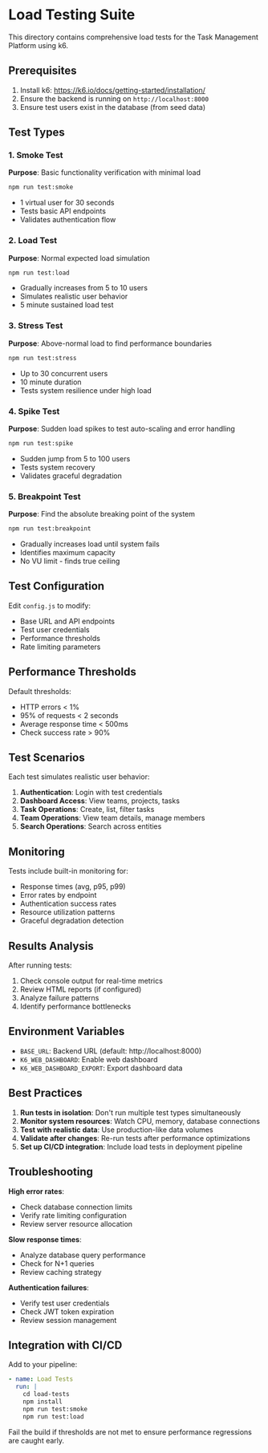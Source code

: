 # Load Testing Suite

This directory contains comprehensive load tests for the Task Management Platform using k6.

## Prerequisites

1. Install k6: https://k6.io/docs/getting-started/installation/
2. Ensure the backend is running on `http://localhost:8000`
3. Ensure test users exist in the database (from seed data)

## Test Types

### 1. Smoke Test
**Purpose**: Basic functionality verification with minimal load
```bash
npm run test:smoke
```
- 1 virtual user for 30 seconds
- Tests basic API endpoints
- Validates authentication flow

### 2. Load Test  
**Purpose**: Normal expected load simulation
```bash
npm run test:load
```
- Gradually increases from 5 to 10 users
- Simulates realistic user behavior
- 5 minute sustained load test

### 3. Stress Test
**Purpose**: Above-normal load to find performance boundaries
```bash
npm run test:stress
```
- Up to 30 concurrent users
- 10 minute duration
- Tests system resilience under high load

### 4. Spike Test
**Purpose**: Sudden load spikes to test auto-scaling and error handling
```bash
npm run test:spike
```
- Sudden jump from 5 to 100 users
- Tests system recovery
- Validates graceful degradation

### 5. Breakpoint Test
**Purpose**: Find the absolute breaking point of the system
```bash
npm run test:breakpoint
```
- Gradually increases load until system fails
- Identifies maximum capacity
- No VU limit - finds true ceiling

## Test Configuration

Edit `config.js` to modify:
- Base URL and API endpoints
- Test user credentials  
- Performance thresholds
- Rate limiting parameters

## Performance Thresholds

Default thresholds:
- HTTP errors < 1%
- 95% of requests < 2 seconds
- Average response time < 500ms
- Check success rate > 90%

## Test Scenarios

Each test simulates realistic user behavior:

1. **Authentication**: Login with test credentials
2. **Dashboard Access**: View teams, projects, tasks
3. **Task Operations**: Create, list, filter tasks  
4. **Team Operations**: View team details, manage members
5. **Search Operations**: Search across entities

## Monitoring

Tests include built-in monitoring for:
- Response times (avg, p95, p99)
- Error rates by endpoint
- Authentication success rates
- Resource utilization patterns
- Graceful degradation detection

## Results Analysis

After running tests:
1. Check console output for real-time metrics
2. Review HTML reports (if configured)
3. Analyze failure patterns
4. Identify performance bottlenecks

## Environment Variables

- `BASE_URL`: Backend URL (default: http://localhost:8000)
- `K6_WEB_DASHBOARD`: Enable web dashboard
- `K6_WEB_DASHBOARD_EXPORT`: Export dashboard data

## Best Practices

1. **Run tests in isolation**: Don't run multiple test types simultaneously
2. **Monitor system resources**: Watch CPU, memory, database connections
3. **Test with realistic data**: Use production-like data volumes
4. **Validate after changes**: Re-run tests after performance optimizations
5. **Set up CI/CD integration**: Include load tests in deployment pipeline

## Troubleshooting

**High error rates**: 
- Check database connection limits
- Verify rate limiting configuration
- Review server resource allocation

**Slow response times**:
- Analyze database query performance
- Check for N+1 queries
- Review caching strategy

**Authentication failures**:
- Verify test user credentials
- Check JWT token expiration
- Review session management

## Integration with CI/CD

Add to your pipeline:
```yaml
- name: Load Tests
  run: |
    cd load-tests
    npm install
    npm run test:smoke
    npm run test:load
```

Fail the build if thresholds are not met to ensure performance regressions are caught early.
